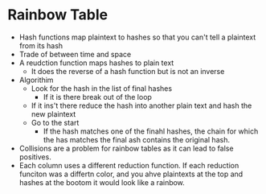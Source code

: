 # Rainbow Table
* Hash functions map plaintext to hashes so that you can't tell a plaintext from its hash
* Trade of between time and space
* A reudction function maps hashes to plain text
    * It does the reverse of a hash function but is not an inverse
* Algorithim
    * Look for the hash in the list of final hashes
        * If it is there break out of the loop
    * If it ins't there reduce the hash into another plain text and hash the new plaintext
    * Go to the start
        * If the hash matches one of the finahl hashes, the chain for  which the has matches the final ash contains the original hash.
*  Collisions are a problem for rainbow tables as it can lead to false positives.
* Each column uses a different reduction function. If each reduction funciton was a differtn color, and you ahve plaintexts at the top and hashes at the bootom it would look like a rainbow.
